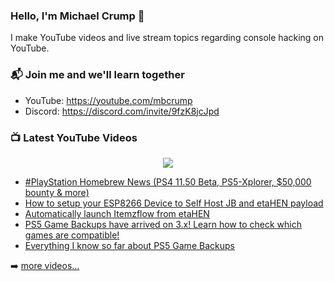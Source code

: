 ### Hello, I'm Michael Crump 👋

I make YouTube videos and live stream topics regarding console hacking on YouTube. 

### 📬 Join me and we'll learn together

- YouTube: https://youtube.com/mbcrump
- Discord: https://discord.com/invite/9fzK8jcJpd

### 📺 Latest YouTube Videos

<div align="center">

[<img src="https://img.shields.io/badge/-Subscribe-red?style=for-the-badge&logo=youtube&logoColor=white"/>](https://www.youtube.com/c/mbcrump?sub_confirmation=1)

</div>

<!-- YOUTUBE:START -->
- [#PlayStation Homebrew News &lpar;PS4 11.50 Beta, PS5-Xplorer, $50,000 bounty &amp; more&rpar;](https://www.youtube.com/watch?v=ic_f2bhcgKQ)
- [How to setup your ESP8266 Device to Self Host JB and etaHEN payload](https://www.youtube.com/watch?v=29l3DRQo_UI)
- [Automatically launch Itemzflow from etaHEN](https://www.youtube.com/watch?v=PWLMCmpvaOU)
- [PS5 Game Backups have arrived on 3.x! Learn how to check which games are compatible!](https://www.youtube.com/watch?v=SmicG2yUAZE)
- [Everything I know so far about PS5 Game Backups](https://www.youtube.com/watch?v=qp62IvGNuec)
<!-- YOUTUBE:END -->

➡️ [more videos...](https://youtube.com/mbcrump)

